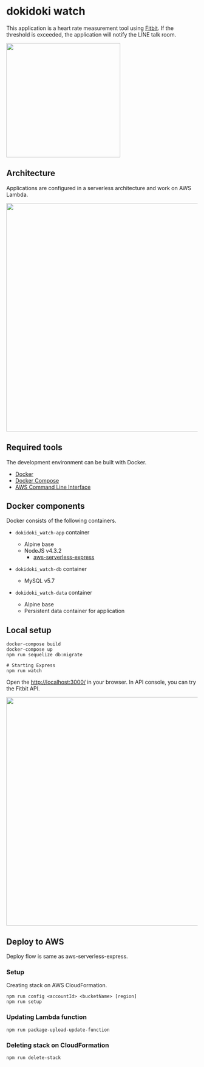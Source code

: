 # dokidoki watch

This application is a heart rate measurement tool using [Fitbit](https://www.fitbit.com/).
If the threshold is exceeded, the application will notify the LINE talk room.

<img src="https://raw.githubusercontent.com/wiki/naomichi-y/dokidoki_watch/images/line_notify.png" width="300px">

## Architecture
Applications are configured in a serverless architecture and work on AWS Lambda.

<img src="https://raw.githubusercontent.com/wiki/naomichi-y/dokidoki_watch/images/architecture.png" width="600px">

## Required tools

The development environment can be built with Docker.

* [Docker](https://docs.docker.com/)
* [Docker Compose](https://docs.docker.com/compose/)
* [AWS Command Line Interface](https://aws.amazon.com/cli/)

## Docker components
Docker consists of the following containers.

* `dokidoki_watch-app` container
  * Alpine base
  * NodeJS v4.3.2
    * [aws-serverless-express](https://github.com/awslabs/aws-serverless-express)

* `dokidoki_watch-db` container
  * MySQL v5.7

* `dokidoki_watch-data` container
  * Alpine base
  * Persistent data container for application

## Local setup

```
docker-compose build
docker-compose up
npm run sequelize db:migrate

# Starting Express
npm run watch
```

Open the [http://localhost:3000/](http://localhost:3000/) in your browser.
In API console, you can try the Fitbit API.

<img src="https://raw.githubusercontent.com/wiki/naomichi-y/dokidoki_watch/images/api_console.png" width="600px">

## Deploy to AWS

Deploy flow is same as aws-serverless-express.

### Setup
Creating stack on AWS CloudFormation.

```
npm run config <accountId> <bucketName> [region]
npm run setup
```

### Updating Lambda function
```
npm run package-upload-update-function
```

### Deleting stack on CloudFormation

```
npm run delete-stack
```
